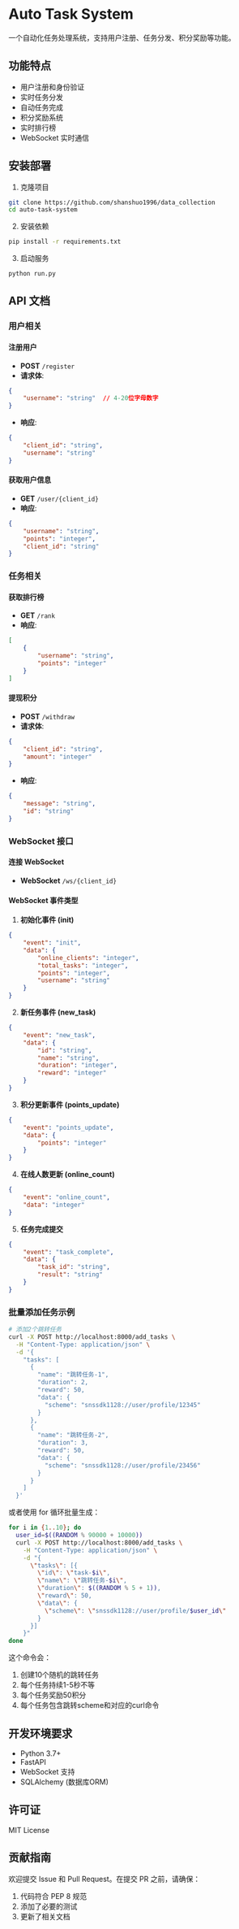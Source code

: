 # Auto Task System

一个自动化任务处理系统，支持用户注册、任务分发、积分奖励等功能。

## 功能特点

- 用户注册和身份验证
- 实时任务分发
- 自动任务完成
- 积分奖励系统
- 实时排行榜
- WebSocket 实时通信

## 安装部署

1. 克隆项目
```bash
git clone https://github.com/shanshuo1996/data_collection
cd auto-task-system
```

2. 安装依赖
```bash
pip install -r requirements.txt
```

3. 启动服务
```bash
python run.py
```

## API 文档

### 用户相关

#### 注册用户
- **POST** `/register`
- **请求体**:
```json
{
    "username": "string"  // 4-20位字母数字
}
```
- **响应**:
```json
{
    "client_id": "string",
    "username": "string"
}
```

#### 获取用户信息
- **GET** `/user/{client_id}`
- **响应**:
```json
{
    "username": "string",
    "points": "integer",
    "client_id": "string"
}
```

### 任务相关

#### 获取排行榜
- **GET** `/rank`
- **响应**:
```json
[
    {
        "username": "string",
        "points": "integer"
    }
]
```

#### 提现积分
- **POST** `/withdraw`
- **请求体**:
```json
{
    "client_id": "string",
    "amount": "integer"
}
```
- **响应**:
```json
{
    "message": "string",
    "id": "string"
}
```

### WebSocket 接口

#### 连接 WebSocket
- **WebSocket** `/ws/{client_id}`

#### WebSocket 事件类型

1. **初始化事件 (init)**
```json
{
    "event": "init",
    "data": {
        "online_clients": "integer",
        "total_tasks": "integer",
        "points": "integer",
        "username": "string"
    }
}
```

2. **新任务事件 (new_task)**
```json
{
    "event": "new_task",
    "data": {
        "id": "string",
        "name": "string",
        "duration": "integer",
        "reward": "integer"
    }
}
```

3. **积分更新事件 (points_update)**
```json
{
    "event": "points_update",
    "data": {
        "points": "integer"
    }
}
```

4. **在线人数更新 (online_count)**
```json
{
    "event": "online_count",
    "data": "integer"
}
```

5. **任务完成提交**
```json
{
    "event": "task_complete",
    "data": {
        "task_id": "string",
        "result": "string"
    }
}
```

### 批量添加任务示例

```bash
# 添加2个跳转任务
curl -X POST http://localhost:8000/add_tasks \
  -H "Content-Type: application/json" \
  -d '{
    "tasks": [
      {
        "name": "跳转任务-1",
        "duration": 2,
        "reward": 50,
        "data": {
          "scheme": "snssdk1128://user/profile/12345"
        }
      },
      {
        "name": "跳转任务-2",
        "duration": 3,
        "reward": 50,
        "data": {
          "scheme": "snssdk1128://user/profile/23456"
        }
      }
    ]
  }'
```

或者使用 for 循环批量生成：

```bash
for i in {1..10}; do
  user_id=$((RANDOM % 90000 + 10000))
  curl -X POST http://localhost:8000/add_tasks \
    -H "Content-Type: application/json" \
    -d "{
      \"tasks\": [{
        \"id\": \"task-$i\",
        \"name\": \"跳转任务-$i\",
        \"duration\": $((RANDOM % 5 + 1)),
        \"reward\": 50,
        \"data\": {
          \"scheme\": \"snssdk1128://user/profile/$user_id\"
        }
      }]
    }"
done
```

这个命令会：
1. 创建10个随机的跳转任务
2. 每个任务持续1-5秒不等
3. 每个任务奖励50积分
4. 每个任务包含跳转scheme和对应的curl命令

## 开发环境要求

- Python 3.7+
- FastAPI
- WebSocket 支持
- SQLAlchemy (数据库ORM)

## 许可证

MIT License

## 贡献指南

欢迎提交 Issue 和 Pull Request。在提交 PR 之前，请确保：

1. 代码符合 PEP 8 规范
2. 添加了必要的测试
3. 更新了相关文档
